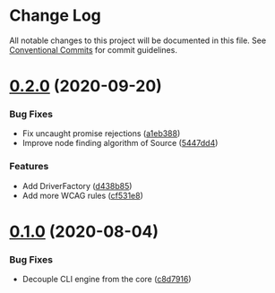 # Change Log

All notable changes to this project will be documented in this file.
See [Conventional Commits](https://conventionalcommits.org) for commit guidelines.

# [0.2.0](https://github.com/visible/visible/compare/v0.1.0...v0.2.0) (2020-09-20)


### Bug Fixes

* Fix uncaught promise rejections ([a1eb388](https://github.com/visible/visible/commit/a1eb3882288e5b7780887b8efac84e6995994a89))
* Improve node finding algorithm of Source ([5447dd4](https://github.com/visible/visible/commit/5447dd48a04ff7eab1941c13fa838a38187b209b))


### Features

* Add DriverFactory ([d438b85](https://github.com/visible/visible/commit/d438b8584af1d1ca5bbfeaadc7d9b95b9cbf48b7))
* Add more WCAG rules ([cf531e8](https://github.com/visible/visible/commit/cf531e866f88dace49d921785f032c302705c4d8))





# [0.1.0](https://github.com/visible/visible/compare/v0.0.1...v0.1.0) (2020-08-04)


### Bug Fixes

* Decouple CLI engine from the core ([c8d7916](https://github.com/visible/visible/commit/c8d79164a3b3862187290d3d558d3f79c08941cd))
